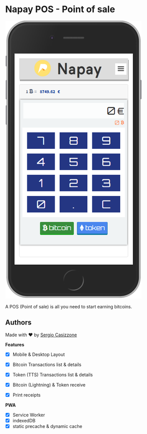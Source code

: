 # Napay POS - Point of sale

[![Screenshot of NaPay PWA app](css/images/screenshot.png)](https://napay.napoliblockchain.it)

A POS (Point of sale) is all you need to start earning bitcoins.


## Authors
Made with ❤️ by [Sergio Casizzone](https://sergiocasizzone.altervista.org)


**Features**
  - [x] Mobile & Desktop Layout
  - [x] Bitcoin Transactions list & details
  - [x] Token (TTS) Transactions list & details
  - [x] Bitcoin (Lightning) & Token receive
  - [x] Print receipts


**PWA**
  - [x] Service Worker
  - [x] indexedDB
  - [x] static precache & dynamic cache
